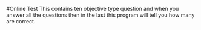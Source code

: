 #Online Test
This contains ten objective type question and when you answer all the questions then in the last this program will tell you how many are correct.

